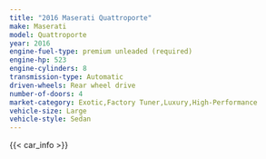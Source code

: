 ```yaml
---
title: "2016 Maserati Quattroporte"
make: Maserati
model: Quattroporte
year: 2016
engine-fuel-type: premium unleaded (required)
engine-hp: 523
engine-cylinders: 8
transmission-type: Automatic
driven-wheels: Rear wheel drive
number-of-doors: 4
market-category: Exotic,Factory Tuner,Luxury,High-Performance
vehicle-size: Large
vehicle-style: Sedan
---
```


{{< car_info >}}
